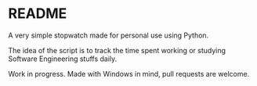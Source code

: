 # README
A very simple stopwatch made for personal use using Python. 

The idea of the script is to track the time spent working or studying Software Engineering stuffs daily.

Work in progress. Made with Windows in mind, pull requests are welcome.
